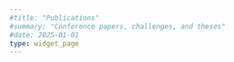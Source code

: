 ```yaml
---
#title: "Publications"
#summary: "Conference papers, challenges, and theses"
#date: 2025-01-01
type: widget_page
---
```

